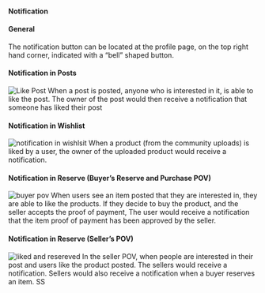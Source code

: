 #### Notification 
#### General 
The notification button can be located at the profile page, on the top right hand corner, indicated with a “bell” shaped button. 
#### Notification in Posts 
![Like Post](<img src="https://user-images.githubusercontent.com/94032188/182041931-8d03c952-8399-4de5-b40e-9b69114f0b41.jpg" alt="drawing" width="400"/>) 
When a post is posted, anyone who is interested in it, is able to like the post. The owner of the post would then receive a notification that someone has liked their post

#### Notification in Wishlist 
![notification in wishlsit](<img src="https://user-images.githubusercontent.com/94032188/182042755-24091d33-6b5b-4550-a8f7-485a774c41b3.jpg" alt="drawing" width="400"/>)
When a product (from the community uploads) is liked by a user, the owner of the uploaded product would receive a notification. 

#### Notification in Reserve (Buyer’s Reserve and Purchase POV)
![buyer pov](
<img src="https://user-images.githubusercontent.com/94032188/182040192-3b7b4e79-4b85-43bc-9fcb-20a468154942.jpg" alt="drawing" width="400"/>) 
When users see an item posted that they are interested in, they are able to like the products. If they decide to buy the product, and the seller accepts the proof of payment, The user would receive a notification that the item proof of payment has been approved by the seller. 

#### Notification in Reserve (Seller’s POV)
![liked and resereved](<img src="https://user-images.githubusercontent.com/94032188/182040116-4582c383-2552-4feb-8404-83e70ca59a52.jpg" alt="drawing" width="400"/>) 
In the seller POV, when people are interested in their post and users like the product posted. The sellers would receive a notification. Sellers would also receive a notification when a buyer reserves an item.
SS
